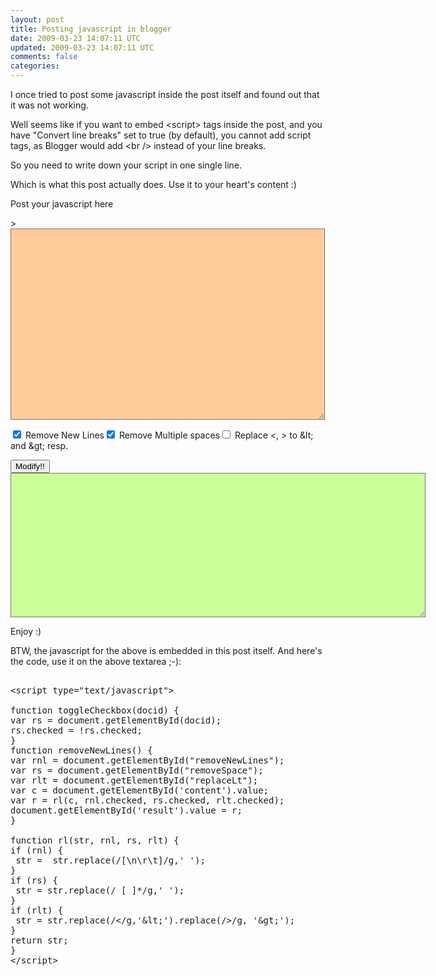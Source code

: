 ```yaml
---           
layout: post
title: Posting javascript in blogger
date: 2009-03-23 14:07:11 UTC
updated: 2009-03-23 14:07:11 UTC
comments: false
categories: 
---
```

 
I once tried to post some javascript inside the post itself and found out that it was not working.

Well seems like if you want to embed &lt;script&gt; tags inside the post, and you have "Convert line breaks" set to 
true (by default), you cannot add script tags, as Blogger would add &lt;br /&gt; instead of your line breaks.

So you need to write down your script in one single line.



Which is what this post actually does. Use it to your heart's content :)

Post your javascript here

<script type="text/javascript"> function toggleCheckbox(docid) { var rs = document.getElementById(docid); rs.checked = 
!rs.checked; } function removeNewLines() { var rnl = document.getElementById("removeNewLines"); var rs = 
document.getElementById("removeSpace"); var rlt = document.getElementById("replaceLt"); var c = 
document.getElementById('content').value; var r = rl(c, rnl.checked, rs.checked, rlt.checked); 
document.getElementById('result').value = r; } function rl(str, rnl, rs, rlt) { if (rnl) { str = 
str.replace(/[\n\r\t]/g,' '); } if (rs) { str = str.replace(/ [ ]*/g,' '); } if (rlt) { str = 
str.replace(/</g,'&lt;').replace(/>/g, '&gt;'); } return str; } </script> >

<div>

<textarea id="content" rows="20" cols="60" style="background-color: #FFCC99"></textarea>

</div>

<div>

<input style="cursor:hand;cursor:pointer;" type="checkbox" id="removeNewLines" checked="checked" /><span 
onclick="toggleCheckbox('removeNewLines');" style="cursor:hand;cursor:pointer;"> Remove New Lines</span><input 
style="cursor:hand;cursor:pointer;" type="checkbox" id="removeSpace" checked="checked" /><span 
onclick="toggleCheckbox('removeSpace');" style="cursor:hand;cursor:pointer;"> Remove Multiple spaces</span><input 
style="cursor:hand;cursor:pointer;" type="checkbox" id="replaceLt" /><span onclick="toggleCheckbox('replaceLt');" 
style="cursor:hand;cursor:pointer;"> Replace &lt;, &gt; to &amp;lt; and &amp;gt; resp.</span>



<input type="button" onclick="removeNewLines();" value="Modify!!" />

</div>

<div>

<textarea id="result" rows="15" cols="80" style="background-color: #CCFF99"></textarea>

</div>

Enjoy :)



BTW, the javascript for the above is embedded in this post itself. And here's the code, use it on the above textarea 
;-):

<pre name="code" class="javascript:collapse">

&lt;script type="text/javascript"&gt;

function toggleCheckbox(docid) {
var rs = document.getElementById(docid);
rs.checked = !rs.checked;
}
function removeNewLines() {
var rnl = document.getElementById("removeNewLines");
var rs = document.getElementById("removeSpace");
var rlt = document.getElementById("replaceLt");
var c = document.getElementById('content').value;
var r = rl(c, rnl.checked, rs.checked, rlt.checked);
document.getElementById('result').value = r; 
}

function rl(str, rnl, rs, rlt) {
if (rnl) {
 str =  str.replace(/[\n\r\t]/g,' ');
}
if (rs) {
 str = str.replace(/ [ ]*/g,' ');
}
if (rlt) {
 str = str.replace(/&lt;/g,'&amp;lt;').replace(/&gt;/g, '&amp;gt;');
}
return str;
}
&lt;/script&gt;


</pre><img src="http://feeds.feedburner.com/~r/abhisanoujam-blogspot/~4/dELT1fnYSKs" height="1" width="1"/>
